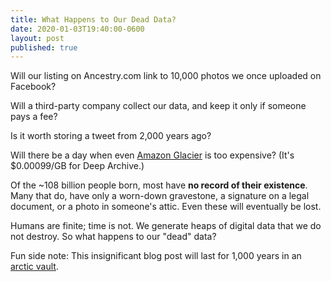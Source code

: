 ```yaml
---
title: What Happens to Our Dead Data?
date: 2020-01-03T19:40:00-0600
layout: post
published: true
---
```


Will our listing on Ancestry.com link to 10,000 photos we once uploaded on Facebook?

Will a third-party company collect our data, and keep it only if someone pays a fee?

Is it worth storing a tweet from 2,000 years ago?

Will there be a day when even [Amazon Glacier](https://aws.amazon.com/glacier/) is too expensive? (It's $0.00099/GB for Deep Archive.)

<!--more-->

Of the ~108 billion people born, most have **no record of their existence**. Many that do, have only a worn-down gravestone, a signature on a legal document, or a photo in someone's attic. Even these will eventually be lost.

Humans are finite; time is not. We generate heaps of digital data that we do not destroy. So what happens to our "dead" data?

Fun side note: This insignificant blog post will last for 1,000 years in an [arctic vault](https://archiveprogram.github.com/#arctic-code-vault).
